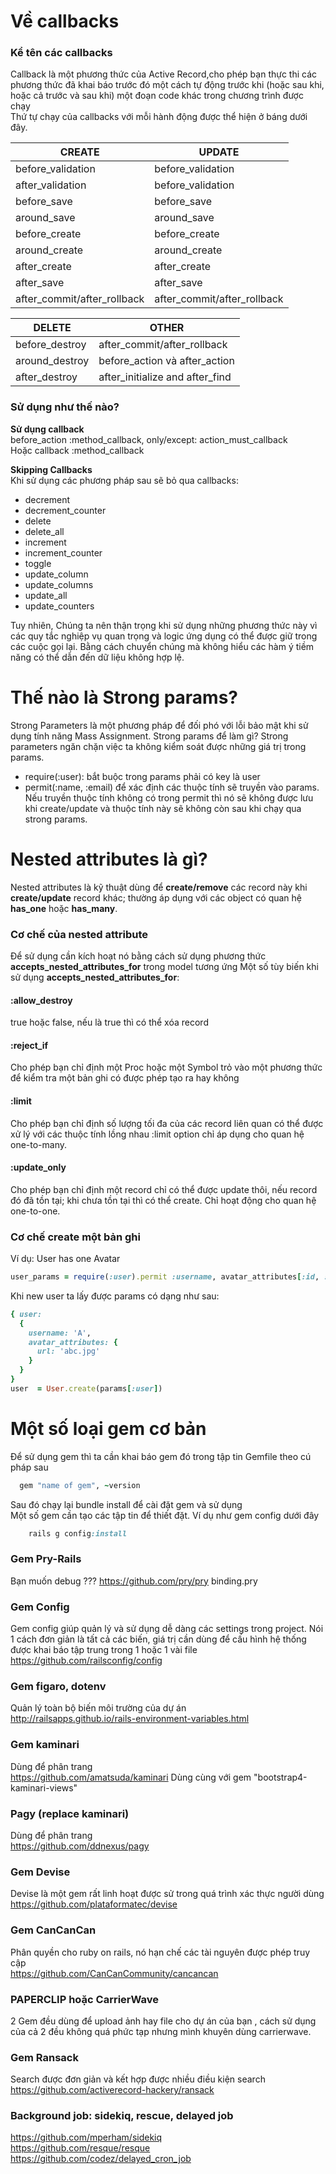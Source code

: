 # Về callbacks
### Kể tên các callbacks
Callback là một phương thức của Active Record,cho phép bạn thực thi các phương thức đã khai báo trước đó một cách tự động trước khi (hoặc sau khi, hoặc cả trước và sau khi) một đoạn code khác trong chương trình được chạy
<br> Thứ tự chạy của callbacks với mỗi hành động được thể hiện  ở báng dưới đây.

| CREATE | UPDATE |
| -------- | -------- |
|before_validation | before_validation |
|after_validation | before_validation |
|before_save | before_save |
|around_save | around_save |
|before_create | before_create | 
|around_create | around_create |
|after_create | after_create |
|after_save | after_save |
|after_commit/after_rollback  | after_commit/after_rollback |

| DELETE | OTHER |
| -------- | -------- |
|before_destroy |after_commit/after_rollback |
|around_destroy |before_action và after_action |
|after_destroy |after_initialize and after_find |


### Sử dụng như thế nào?
**Sử dụng callback** <br>
before_action :method_callback, only/except: action_must_callback <br>
Hoặc callback :method_callback <br>

**Skipping Callbacks**<br>
Khi sử dụng các phương pháp sau sẽ bỏ qua callbacks: <br>

* decrement
* decrement_counter
* delete
* delete_all
* increment
* increment_counter
* toggle
* update_column
* update_columns
* update_all
* update_counters

Tuy nhiên, Chúng ta nên thận trọng khi sử dụng những phương thức này vì các quy tắc nghiệp vụ quan trọng và logic ứng dụng có thể được giữ trong các cuộc gọi lại. Bằng cách chuyển chúng mà không hiểu các hàm ý tiềm năng có thể dẫn đến dữ liệu không hợp lệ.
# Thế nào là Strong params?
Strong Parameters là một phương pháp để đối phó với lỗi bảo mật khi sử dụng tính năng Mass Assignment.
Strong params để làm gì?
Strong parameters ngăn chặn việc ta không kiểm soát được những giá trị trong params.
- require(:user): bắt buộc trong params phải có key là user
- permit(:name, :email) để xác định các thuộc tính sẽ truyền vào params.
Nếu truyền thuộc tính không có trong permit thì nó sẽ không được lưu khi create/update và thuộc tính này sẽ không còn sau khi chạy qua strong params.
# Nested attributes là gì?
Nested attributes là kỹ thuật dùng để **create/remove** các record này khi **create/update** record khác; thường áp dụng với các object có quan hệ **has_one** hoặc **has_many**.
### Cơ chế của nested attribute
Để sử dụng cần kích hoạt nó bằng cách sử dụng phương thức **accepts_nested_attributes_for** trong model tương ứng
Một số tùy biến khi sử dụng **accepts_nested_attributes_for**:	
#### :allow_destroy
true hoặc false, nếu là true thì có thể xóa record
#### :reject_if
Cho phép bạn chỉ định một Proc hoặc một Symbol trỏ vào một phương thức để kiểm tra một bản ghi có được phép tạo ra hay không
#### :limit
Cho phép bạn chỉ định số lượng tối đa của các record liên quan có thể được xử lý với các thuộc tính lồng nhau
:limit option chỉ áp dụng cho quan hệ one-to-many.
#### :update_only
Cho phép bạn chỉ định một record chỉ có thể được update thôi, nếu record đó đã tồn tại; khi chưa tồn tại thì có thể create. 
Chỉ hoạt động cho quan hệ one-to-one.
### Cơ chế create một bản ghi	
Ví dụ: User has one Avatar
```ruby
user_params = require(:user).permit :username, avatar_attributes[:id, :url]
```
Khi new user ta lấy được params có dạng như sau:
```ruby
{ user: 
  { 
    username: 'A', 
    avatar_attributes: { 
      url: 'abc.jpg' 
    } 
  } 
}
user  = User.create(params[:user])
```


# Một số loại gem cơ bản
Để sử dụng gem thì ta cần khai báo gem đó trong tập tin Gemfile theo cú pháp sau
```ruby
  gem "name of gem", ~version
```
Sau đó chạy lại bundle install để cài đặt gem và sử dụng <br>
Một số gem cần tạo các tập tin để thiết đặt. Ví dụ như gem config dưới đây
```ruby
    rails g config:install
```

### Gem Pry-Rails
Bạn muốn debug ???
https://github.com/pry/pry
binding.pry
### Gem Config
Gem config giúp quản lý và sử dụng dễ dàng các settings trong project. Nói 1 cách đơn giản là tất cả các biến, giá trị cần dùng để cấu hình hệ thống được khai báo tập trung trong 1 hoặc 1 vài file<br>
https://github.com/railsconfig/config

### Gem figaro, dotenv
Quản lý toàn bộ biến môi trường của dự án<br>
http://railsapps.github.io/rails-environment-variables.html

### Gem kaminari
Dùng để phân trang<br>
https://github.com/amatsuda/kaminari Dùng cùng với gem "bootstrap4-kaminari-views"<br>

### Pagy (replace kaminari)
Dùng để phân trang<br>
https://github.com/ddnexus/pagy

### Gem Devise
Devise là một gem rất linh hoạt được sử trong quá trình xác thực người dùng<br>
https://github.com/plataformatec/devise

### Gem CanCanCan
Phân quyền cho ruby on rails, nó hạn chế các tài nguyên được phép truy cập<br>
https://github.com/CanCanCommunity/cancancan

### PAPERCLIP hoặc CarrierWave
2 Gem đều dùng để upload ảnh hay file cho dự án của bạn , cách sử dụng của cả 2 đều không quá phức tạp nhưng mình khuyên dùng carrierwave.

### Gem Ransack
Search được đơn giản và kết hợp được nhiều điều kiện search<br>
https://github.com/activerecord-hackery/ransack

### Background job: sidekiq, rescue, delayed job
 https://github.com/mperham/sidekiq<br>
https://github.com/resque/resque<br>
https://github.com/codez/delayed_cron_job